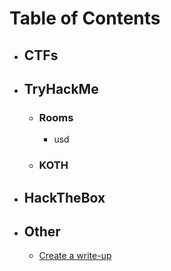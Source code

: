# Table of Contents

 - ## CTFs

 - ## TryHackMe
    - ### Rooms
      - usd

    - ### KOTH

 - ## HackTheBox

 - ## Other
   - [Create a write-up](./add_writeup.md)

